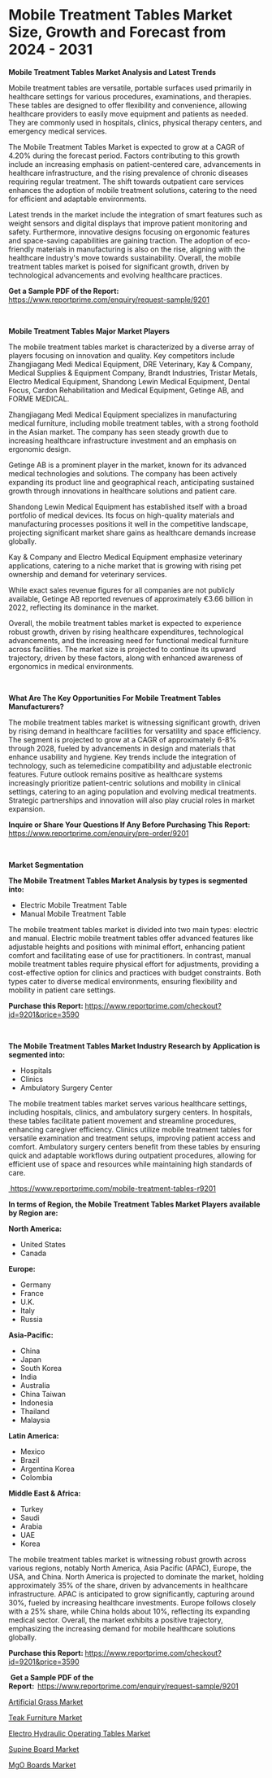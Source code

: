 <p><h1>Mobile Treatment Tables Market Size, Growth and Forecast from 2024 - 2031</h1></p><p><strong>Mobile Treatment Tables Market Analysis and Latest Trends</strong></p>
<p><p>Mobile treatment tables are versatile, portable surfaces used primarily in healthcare settings for various procedures, examinations, and therapies. These tables are designed to offer flexibility and convenience, allowing healthcare providers to easily move equipment and patients as needed. They are commonly used in hospitals, clinics, physical therapy centers, and emergency medical services.</p><p>The Mobile Treatment Tables Market is expected to grow at a CAGR of 4.20% during the forecast period. Factors contributing to this growth include an increasing emphasis on patient-centered care, advancements in healthcare infrastructure, and the rising prevalence of chronic diseases requiring regular treatment. The shift towards outpatient care services enhances the adoption of mobile treatment solutions, catering to the need for efficient and adaptable environments.</p><p>Latest trends in the market include the integration of smart features such as weight sensors and digital displays that improve patient monitoring and safety. Furthermore, innovative designs focusing on ergonomic features and space-saving capabilities are gaining traction. The adoption of eco-friendly materials in manufacturing is also on the rise, aligning with the healthcare industry's move towards sustainability. Overall, the mobile treatment tables market is poised for significant growth, driven by technological advancements and evolving healthcare practices.</p></p>
<p><strong>Get a Sample PDF of the Report:&nbsp;</strong> <a href="https://www.reportprime.com/enquiry/request-sample/9201?utm_campaign=3&utm_medium=2&utm_source=Github&utm_content=ia&utm_term=16112024&utm_id=mobile-treatment-tables">https://www.reportprime.com/enquiry/request-sample/9201</a></p>
<p>&nbsp;</p>
<p><strong>Mobile Treatment Tables Major Market Players</strong></p>
<p><p>The mobile treatment tables market is characterized by a diverse array of players focusing on innovation and quality. Key competitors include Zhangjiagang Medi Medical Equipment, DRE Veterinary, Kay & Company, Medical Supplies & Equipment Company, Brandt Industries, Tristar Metals, Electro Medical Equipment, Shandong Lewin Medical Equipment, Dental Focus, Cardon Rehabilitation and Medical Equipment, Getinge AB, and FORME MEDICAL.</p><p>Zhangjiagang Medi Medical Equipment specializes in manufacturing medical furniture, including mobile treatment tables, with a strong foothold in the Asian market. The company has seen steady growth due to increasing healthcare infrastructure investment and an emphasis on ergonomic design.</p><p>Getinge AB is a prominent player in the market, known for its advanced medical technologies and solutions. The company has been actively expanding its product line and geographical reach, anticipating sustained growth through innovations in healthcare solutions and patient care.</p><p>Shandong Lewin Medical Equipment has established itself with a broad portfolio of medical devices. Its focus on high-quality materials and manufacturing processes positions it well in the competitive landscape, projecting significant market share gains as healthcare demands increase globally.</p><p>Kay & Company and Electro Medical Equipment emphasize veterinary applications, catering to a niche market that is growing with rising pet ownership and demand for veterinary services.</p><p>While exact sales revenue figures for all companies are not publicly available, Getinge AB reported revenues of approximately €3.66 billion in 2022, reflecting its dominance in the market.</p><p>Overall, the mobile treatment tables market is expected to experience robust growth, driven by rising healthcare expenditures, technological advancements, and the increasing need for functional medical furniture across facilities. The market size is projected to continue its upward trajectory, driven by these factors, along with enhanced awareness of ergonomics in medical environments.</p></p>
<p>&nbsp;</p>
<p><strong>What Are The Key Opportunities For Mobile Treatment Tables Manufacturers?</strong></p>
<p><p>The mobile treatment tables market is witnessing significant growth, driven by rising demand in healthcare facilities for versatility and space efficiency. The segment is projected to grow at a CAGR of approximately 6-8% through 2028, fueled by advancements in design and materials that enhance usability and hygiene. Key trends include the integration of technology, such as telemedicine compatibility and adjustable electronic features. Future outlook remains positive as healthcare systems increasingly prioritize patient-centric solutions and mobility in clinical settings, catering to an aging population and evolving medical treatments. Strategic partnerships and innovation will also play crucial roles in market expansion.</p></p>
<p><strong>Inquire or Share Your Questions If Any Before Purchasing This Report:</strong> <a href="https://www.reportprime.com/enquiry/pre-order/9201?utm_campaign=3&utm_medium=2&utm_source=Github&utm_content=ia&utm_term=16112024&utm_id=mobile-treatment-tables">https://www.reportprime.com/enquiry/pre-order/9201</a></p>
<p>&nbsp;</p>
<p><strong>Market Segmentation</strong></p>
<p><strong>The Mobile Treatment Tables Market Analysis by types is segmented into:</strong></p>
<p><ul><li>Electric Mobile Treatment Table</li><li>Manual Mobile Treatment Table</li></ul></p>
<p><p>The mobile treatment tables market is divided into two main types: electric and manual. Electric mobile treatment tables offer advanced features like adjustable heights and positions with minimal effort, enhancing patient comfort and facilitating ease of use for practitioners. In contrast, manual mobile treatment tables require physical effort for adjustments, providing a cost-effective option for clinics and practices with budget constraints. Both types cater to diverse medical environments, ensuring flexibility and mobility in patient care settings.</p></p>
<p><strong>Purchase this Report:&nbsp;</strong><a href="https://www.reportprime.com/checkout?id=9201&price=3590&utm_campaign=3&utm_medium=2&utm_source=Github&utm_content=ia&utm_term=16112024&utm_id=mobile-treatment-tables">https://www.reportprime.com/checkout?id=9201&price=3590</a></p>
<p>&nbsp;</p>
<p><strong>The Mobile Treatment Tables Market Industry Research by Application is segmented into:</strong></p>
<p><ul><li>Hospitals</li><li>Clinics</li><li>Ambulatory Surgery Center</li></ul></p>
<p><p>The mobile treatment tables market serves various healthcare settings, including hospitals, clinics, and ambulatory surgery centers. In hospitals, these tables facilitate patient movement and streamline procedures, enhancing caregiver efficiency. Clinics utilize mobile treatment tables for versatile examination and treatment setups, improving patient access and comfort. Ambulatory surgery centers benefit from these tables by ensuring quick and adaptable workflows during outpatient procedures, allowing for efficient use of space and resources while maintaining high standards of care.</p></p>
<p><a href="https://www.reportprime.com/mobile-treatment-tables-r9201?utm_campaign=3&utm_medium=2&utm_source=Github&utm_content=ia&utm_term=16112024&utm_id=mobile-treatment-tables">&nbsp;https://www.reportprime.com/mobile-treatment-tables-r9201</a></p>
<p><strong>In terms of Region, the Mobile Treatment Tables Market Players available by Region are:</strong></p>
<p>
    <p> <strong> North America: </strong>
        <ul>
            <li>United States</li>
            <li>Canada</li>
        </ul>
        </p> 
    <p> <strong> Europe: </strong>
        <ul>
            <li>Germany</li>
            <li>France</li>
            <li>U.K.</li>
            <li>Italy</li>
            <li>Russia</li>
        </ul>
        </p> 
    <p> <strong> Asia-Pacific: </strong>
        <ul>
            <li>China</li>
            <li>Japan</li>
            <li>South Korea</li>
            <li>India</li>
            <li>Australia</li>
            <li>China Taiwan</li>
            <li>Indonesia</li>
            <li>Thailand</li>
            <li>Malaysia</li>
        </ul>
        </p> 
    <p> <strong> Latin America: </strong>
        <ul>
            <li>Mexico</li>
            <li>Brazil</li>
            <li>Argentina Korea</li>
            <li>Colombia</li>
        </ul>
        </p> 
    <p> <strong> Middle East & Africa: </strong>
        <ul>
            <li>Turkey</li>
            <li>Saudi</li>
            <li>Arabia</li>
            <li>UAE</li>
            <li>Korea</li>
        </ul>
    </p>
    </p>
<p><p>The mobile treatment tables market is witnessing robust growth across various regions, notably North America, Asia Pacific (APAC), Europe, the USA, and China. North America is projected to dominate the market, holding approximately 35% of the share, driven by advancements in healthcare infrastructure. APAC is anticipated to grow significantly, capturing around 30%, fueled by increasing healthcare investments. Europe follows closely with a 25% share, while China holds about 10%, reflecting its expanding medical sector. Overall, the market exhibits a positive trajectory, emphasizing the increasing demand for mobile healthcare solutions globally.</p></p>
<p><strong>Purchase this Report: </strong><a href="https://www.reportprime.com/checkout?id=9201&price=3590&utm_campaign=3&utm_medium=2&utm_source=Github&utm_content=ia&utm_term=16112024&utm_id=mobile-treatment-tables">https://www.reportprime.com/checkout?id=9201&price=3590</a></p>
<p>&nbsp;<strong>Get a Sample PDF of the Report:&nbsp;&nbsp;</strong><a href="https://www.reportprime.com/enquiry/request-sample/9201?utm_campaign=3&utm_medium=2&utm_source=Github&utm_content=ia&utm_term=16112024&utm_id=mobile-treatment-tables">https://www.reportprime.com/enquiry/request-sample/9201</a></p>
<p><strong></strong></p>
<p><p><a href="https://www.linkedin.com/pulse/decoding-artificial-grass-industry-dynamics-strategic-imperatives-ieqrc?utm_campaign=3&utm_medium=2&utm_source=Github&utm_content=ia&utm_term=16112024&utm_id=mobile-treatment-tables">Artificial Grass Market</a></p><p><a href="https://issuu.com/reportprime-2/docs/teak-furniture-market-size-2030.ppt_bfa8fa99078c1f?utm_campaign=3&utm_medium=2&utm_source=Github&utm_content=ia&utm_term=16112024&utm_id=mobile-treatment-tables">Teak Furniture Market</a></p><p><a href="https://github.com/RunaHaque64/Market-Research-Report-List-1/blob/main/electro-hydraulic-operating-tables-market.md?utm_campaign=3&utm_medium=2&utm_source=Github&utm_content=ia&utm_term=16112024&utm_id=mobile-treatment-tables">Electro Hydraulic Operating Tables Market</a></p><p><a href="https://issuu.com/reportprime-2/docs/supine-board-market-size-2030.pptx_ac8d39d4c407f5?utm_campaign=3&utm_medium=2&utm_source=Github&utm_content=ia&utm_term=16112024&utm_id=mobile-treatment-tables">Supine Board Market</a></p><p><a href="https://www.linkedin.com/pulse/comprehensive-mgo-boards-market-report-segmentation-type-application-0nlue?utm_campaign=3&utm_medium=2&utm_source=Github&utm_content=ia&utm_term=16112024&utm_id=mobile-treatment-tables">MgO Boards Market</a></p></p>